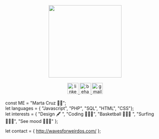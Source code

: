 <div id="header" align="center">
  <img src="http://wavesforweirdos.com/wp-content/uploads/2022/08/avatar.gif" width="230"/>
</div>

<br>

<div align="center">
  <a href="https://www.linkedin.com/in/wavesforweirdos/" target="_blank">
    <img src="https://img.shields.io/static/v1?message=LinkedIn&logo=linkedin&label=&color=7AB929&logoColor=white&labelColor=&style=for-the-badge" height="35" alt="linkedin logo"  />
  </a>
  <a href="https://www.behance.net/wavesforweirdos" target="_blank">
    <img src="https://img.shields.io/static/v1?message=Behance&logo=behance&label=&color=7AB929&logoColor=white&labelColor=&style=for-the-badge" height="35" alt="behance logo"  />
  </a>
  <a href="mailto:wavesfroweirdos@gmail.com" target="_blank">
    <img src="https://img.shields.io/static/v1?message=Gmail&logo=gmail&label=&color=7AB929&logoColor=white&labelColor=&style=for-the-badge" height="35" alt="gmail logo"  />
  </a>
</div>

<br>
const ME = "Marta Cruz 🙋‍♀️";<br>       
let languages = {
  "Javascript",
  "PHP",
  "SQL",
  "HTML",
  "CSS"};<br>
let interests = {
             "Design 🖋️ ", 
             "Coding 👩🏼‍💻", 
             "Basketball ⛹🏼‍♀️ ", 
             "Surfing 🏄🏼‍♀️", 
             "See mood 🧜🏼‍♀️"
        };<br> 
        
let contact = {
            http://wavesforweirdos.com/
        };<br>
